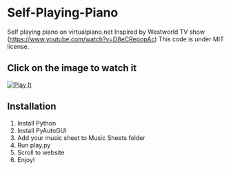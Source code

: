 # Self-Playing-Piano
Self playing piano on virtualpiano.net
Inspired by Westworld TV show (https://www.youtube.com/watch?v=D8eCRepopAc)
This code is under MIT license.

## Click on the image to watch it
[![Play It](https://assets3.thrillist.com/v1/image/1808058/size/tmg-facebook_social.jpg)](https://www.youtube.com/watch?v=LqMsGQnSHh8)

## Installation
1. Install Python
2. Install PyAutoGUI
3. Add your music sheet to Music Sheets folder
4. Run play.py 
5. Scroll to website
6. Enjoy!
